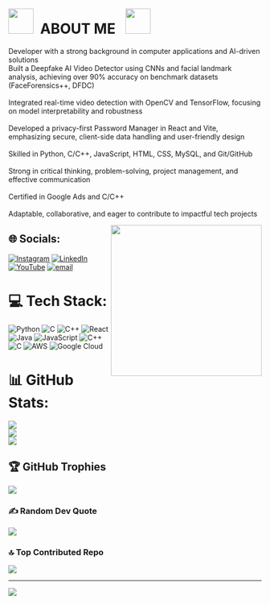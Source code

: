 # <img src="https://user-images.githubusercontent.com/74038190/213844263-a8897a51-32f4-4b3b-b5c2-e1528b89f6f3.png" width="50px" /> &nbsp;ABOUT ME &nbsp; <img src="https://user-images.githubusercontent.com/74038190/213844263-a8897a51-32f4-4b3b-b5c2-e1528b89f6f3.png" width="50px" />
Developer with a strong background in computer applications and AI-driven solutions<br>Built a Deepfake AI Video Detector using CNNs and facial landmark analysis, achieving over 90% accuracy on benchmark datasets (FaceForensics++, DFDC)<br><br>Integrated real-time video detection with OpenCV and TensorFlow, focusing on model interpretability and robustness<br><br>Developed a privacy-first Password Manager in React and Vite, emphasizing secure, client-side data handling and user-friendly design<br><br>Skilled in Python, C/C++, JavaScript, HTML, CSS, MySQL, and Git/GitHub<br><br>Strong in critical thinking, problem-solving, project management, and effective communication<br><br>Certified in Google Ads and C/C++<br><br>Adaptable, collaborative, and eager to contribute to impactful tech projects<br>

<img src="https://giphy.com/gifs/dfa1979-dfa-virgins-meme-l0O9z5uSXIxVPoHEk" width="300" align="right" />

## 🌐 Socials:
[![Instagram](https://img.shields.io/badge/Instagram-%23E4405F.svg?logo=Instagram&logoColor=white)](https://instagram.com/pradhumnharne._) [![LinkedIn](https://img.shields.io/badge/LinkedIn-%230077B5.svg?logo=linkedin&logoColor=white)](https://linkedin.com/in/https://www.linkedin.com/in/pradhumn-harne-66259b305?utm_source=share&utm_campaign=share_via&utm_content=profile&utm_medium=android_app) [![YouTube](https://img.shields.io/badge/YouTube-%23FF0000.svg?logo=YouTube&logoColor=white)](https://youtube.com/@https://youtube.com/@pradhumnharne3109?si=HrZGWJNKiXlPeIVv) [![email](https://img.shields.io/badge/Email-D14836?logo=gmail&logoColor=white)](mailto:pradhumnharne27@gmail.com) 

# 💻 Tech Stack:
![Python](https://img.shields.io/badge/python-3670A0?style=for-the-badge&logo=python&logoColor=ffdd54) ![C](https://img.shields.io/badge/c-%2300599C.svg?style=for-the-badge&logo=c&logoColor=white) ![C++](https://img.shields.io/badge/c++-%2300599C.svg?style=for-the-badge&logo=c%2B%2B&logoColor=white) ![React](https://img.shields.io/badge/react-%2320232a.svg?style=for-the-badge&logo=react&logoColor=%2361DAFB) ![Java](https://img.shields.io/badge/java-%23ED8B00.svg?style=for-the-badge&logo=openjdk&logoColor=white) ![JavaScript](https://img.shields.io/badge/javascript-%23323330.svg?style=for-the-badge&logo=javascript&logoColor=%23F7DF1E) ![C++](https://img.shields.io/badge/c++-%2300599C.svg?style=for-the-badge&logo=c%2B%2B&logoColor=white) ![C](https://img.shields.io/badge/c-%2300599C.svg?style=for-the-badge&logo=c&logoColor=white) ![AWS](https://img.shields.io/badge/AWS-%23FF9900.svg?style=for-the-badge&logo=amazon-aws&logoColor=white) ![Google Cloud](https://img.shields.io/badge/GoogleCloud-%234285F4.svg?style=for-the-badge&logo=google-cloud&logoColor=white)
# 📊 GitHub Stats:
![](https://github-readme-stats.vercel.app/api?username=Pradhumnharne&theme=darcula&hide_border=false&include_all_commits=false&count_private=false)<br/>
![](https://nirzak-streak-stats.vercel.app/?user=Pradhumnharne&theme=darcula&hide_border=false)<br/>
![](https://github-readme-stats.vercel.app/api/top-langs/?username=Pradhumnharne&theme=darcula&hide_border=false&include_all_commits=false&count_private=false&layout=compact)

## 🏆 GitHub Trophies
![](https://github-profile-trophy.vercel.app/?username=Pradhumnharne&theme=dracula&no-frame=false&no-bg=false&margin-w=4)

### ✍️ Random Dev Quote
![](https://quotes-github-readme.vercel.app/api?type=horizontal&theme=radical)

### 🔝 Top Contributed Repo
![](https://github-contributor-stats.vercel.app/api?username=Pradhumnharne&limit=5&theme=dark&combine_all_yearly_contributions=true)

---
[![](https://visitcount.itsvg.in/api?id=Pradhumnharne&icon=0&color=0)](https://visitcount.itsvg.in)

<!-- Proudly created with GPRM ( https://gprm.itsvg.in ) -->
